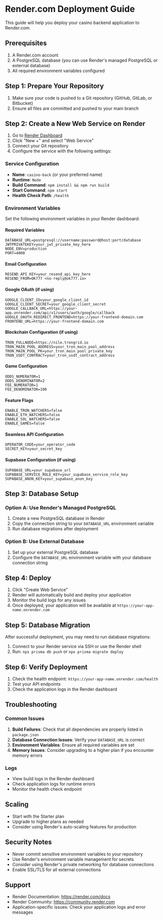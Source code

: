 # Render.com Deployment Guide

This guide will help you deploy your casino backend application to Render.com.

## Prerequisites

1. A Render.com account
2. A PostgreSQL database (you can use Render's managed PostgreSQL or external database)
3. All required environment variables configured

## Step 1: Prepare Your Repository

1. Make sure your code is pushed to a Git repository (GitHub, GitLab, or Bitbucket)
2. Ensure all files are committed and pushed to your main branch

## Step 2: Create a New Web Service on Render

1. Go to [Render Dashboard](https://dashboard.render.com)
2. Click "New +" and select "Web Service"
3. Connect your Git repository
4. Configure the service with the following settings:

### Service Configuration

- **Name**: `casino-back` (or your preferred name)
- **Runtime**: `Node`
- **Build Command**: `npm install && npm run build`
- **Start Command**: `npm start`
- **Health Check Path**: `/health`

### Environment Variables

Set the following environment variables in your Render dashboard:

#### Required Variables
```
DATABASE_URL=postgresql://username:password@host:port/database
JWTPRIVATEKEY=your_jwt_private_key_here
NODE_ENV=production
PORT=4000
```

#### Email Configuration
```
RESEND_API_KEY=your_resend_api_key_here
RESEND_FROM=OK777 <no-reply@ok777.io>
```

#### Google OAuth (if using)
```
GOOGLE_CLIENT_ID=your_google_client_id
GOOGLE_CLIENT_SECRET=your_google_client_secret
GOOGLE_CALLBACK_URL=https://your-app.onrender.com/api/v1/users/auth/google/callback
GOOGLE_OAUTH_REDIRECT_FRONTEND=https://your-frontend-domain.com
FRONTEND_URL=https://your-frontend-domain.com
```

#### Blockchain Configuration (if using)
```
TRON_FULLNODE=https://nile.trongrid.io
TRON_MAIN_POOL_ADDRESS=your_tron_main_pool_address
TRON_MAIN_POOL_PK=your_tron_main_pool_private_key
TRON_USDT_CONTRACT=your_tron_usdt_contract_address
```

#### Game Configuration
```
ODDS_NUMERATOR=1
ODDS_DENOMINATOR=2
FEE_NUMERATOR=1
FEE_DENOMINATOR=100
```

#### Feature Flags
```
ENABLE_TRON_WATCHERS=false
ENABLE_ETH_WATCHERS=false
ENABLE_SOL_WATCHERS=false
ENABLE_GAMES=false
```

#### Seamless API Configuration
```
OPERATOR_CODE=your_operator_code
SECRET_KEY=your_secret_key
```

#### Supabase Configuration (if using)
```
SUPABASE_URL=your_supabase_url
SUPABASE_SERVICE_ROLE_KEY=your_supabase_service_role_key
SUPABASE_ANON_KEY=your_supabase_anon_key
```

## Step 3: Database Setup

### Option A: Use Render's Managed PostgreSQL
1. Create a new PostgreSQL database in Render
2. Copy the connection string to your `DATABASE_URL` environment variable
3. Run database migrations after deployment

### Option B: Use External Database
1. Set up your external PostgreSQL database
2. Configure the `DATABASE_URL` environment variable with your database connection string

## Step 4: Deploy

1. Click "Create Web Service"
2. Render will automatically build and deploy your application
3. Monitor the build logs for any issues
4. Once deployed, your application will be available at `https://your-app-name.onrender.com`

## Step 5: Database Migration

After successful deployment, you may need to run database migrations:

1. Connect to your Render service via SSH or use the Render shell
2. Run: `npx prisma db push` or `npx prisma migrate deploy`

## Step 6: Verify Deployment

1. Check the health endpoint: `https://your-app-name.onrender.com/health`
2. Test your API endpoints
3. Check the application logs in the Render dashboard

## Troubleshooting

### Common Issues

1. **Build Failures**: Check that all dependencies are properly listed in `package.json`
2. **Database Connection Issues**: Verify your `DATABASE_URL` is correct
3. **Environment Variables**: Ensure all required variables are set
4. **Memory Issues**: Consider upgrading to a higher plan if you encounter memory errors

### Logs

- View build logs in the Render dashboard
- Check application logs for runtime errors
- Monitor the health check endpoint

## Scaling

- Start with the Starter plan
- Upgrade to higher plans as needed
- Consider using Render's auto-scaling features for production

## Security Notes

- Never commit sensitive environment variables to your repository
- Use Render's environment variable management for secrets
- Consider using Render's private networking for database connections
- Enable SSL/TLS for all external connections

## Support

- Render Documentation: https://render.com/docs
- Render Community: https://community.render.com
- Application-specific issues: Check your application logs and error messages
